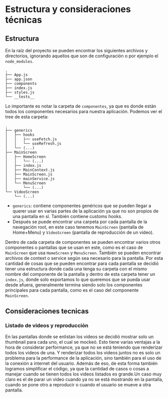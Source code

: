 # Estructura y consideraciones técnicas

## Estructura

En la raíz del proyecto se pueden encontrar los siguientes archivos y directorios, ignorando
aquellos que son de configuración o por ejemplo el `node_modules`.

```
.
├── App.js
├── app.json
├── components
├── index.js
├── styles.js
└── __tests__
```

Lo importante es notar la carpeta de `componentes`, ya que es donde están todos los componentes
necesarios para nuestra aplicación.
Podemos ver el tree de esta carpeta:

```
.
├── generics
│   ├── hooks
│   │   ├── useFetch.js
│   │   └── useRefresh.js
│   └── (...)
├── MainScreen
│   ├── HomeScreen
│   │   └── (...)
│   ├── index.js
│   ├── MainContext.js
│   ├── MainScreen.js
│   ├── mainService.js
│   └── MenuScreen
│       └── (...)
└── VideoScreen
    └── (...)
```

- `generics`: contiene componentes genéricos que se pueden llegar a querer usar en varias partes de
  la aplicación ya que no son propios de una pantalla en sí. También contiene customs hooks.
- Después se puede encontrar una carpeta por cada pantalla de la navegación root, en este caso
  tenemos `MainScreen` (pantalla de Home+Menu) y `VideoScreen` (pantalla de reproducción de un video).

Dentro de cada carpeta de componentes se pueden encontrar varios otros componentes o pantallas que
se usan en este, como es el caso de `MainScreen` que usa `HomeScreen` y `MenuScreen`. También se
pueden encontrar archivos de context o service según sea necesario para la pantalla.
Por esta cantidad de cosas que se pueden encontrar para cada pantalla se decidió tener una
estructura donde cada una tenga su carpeta con el mismo nombre del componente de la pantalla y
dentro de esta carpeta tener un `index.js`, donde solo exportamos lo que queremos que se pueda usar
desde afuera, generalmente termina siendo solo los componentes principales para cada pantalla, como
es el caso del componente `MainScreen`.

## Consideraciones tecnicas

### Listado de videos y reproducción

En las pantallas donde se enlistan los videos se decidió mostrar solo un thumbnail para cada uno, el
cual se mockeó.
Esto tiene varias ventajas a la hora de considerar performance, ya que no se está teniendo que
renderizar todos los videos de una. Y renderizar todos los videos juntos no es solo un problema para
la performance de la aplicación, sino también para el uso de la conexión a internet del usuario.
Además de eso, de esta forma también logramos simplificar el código, ya que la cantidad de casos o
cosas a manejar cuando se tienen todos los videos listados es grande.Un caso muy claro es el de 
parar un video cuando ya no se está mostrando en la pantalla, cuando se pone otro a reproducir o
cuando el usuario se mueve a otra pantalla.
